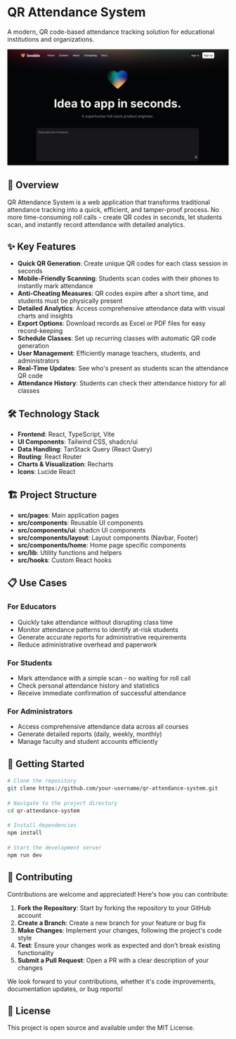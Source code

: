 
# QR Attendance System

A modern, QR code-based attendance tracking solution for educational institutions and organizations.

![QR Attendance System Preview](public/og-image.png)

## 🚀 Overview

QR Attendance System is a web application that transforms traditional attendance tracking into a quick, efficient, and tamper-proof process. No more time-consuming roll calls - create QR codes in seconds, let students scan, and instantly record attendance with detailed analytics.

## ✨ Key Features

- **Quick QR Generation**: Create unique QR codes for each class session in seconds
- **Mobile-Friendly Scanning**: Students scan codes with their phones to instantly mark attendance
- **Anti-Cheating Measures**: QR codes expire after a short time, and students must be physically present
- **Detailed Analytics**: Access comprehensive attendance data with visual charts and insights
- **Export Options**: Download records as Excel or PDF files for easy record-keeping
- **Schedule Classes**: Set up recurring classes with automatic QR code generation
- **User Management**: Efficiently manage teachers, students, and administrators
- **Real-Time Updates**: See who's present as students scan the attendance QR code
- **Attendance History**: Students can check their attendance history for all classes

## 🛠️ Technology Stack

- **Frontend**: React, TypeScript, Vite
- **UI Components**: Tailwind CSS, shadcn/ui
- **Data Handling**: TanStack Query (React Query)
- **Routing**: React Router
- **Charts & Visualization**: Recharts
- **Icons**: Lucide React

## 🏗️ Project Structure

- **src/pages**: Main application pages
- **src/components**: Reusable UI components
- **src/components/ui**: shadcn UI components
- **src/components/layout**: Layout components (Navbar, Footer)
- **src/components/home**: Home page specific components
- **src/lib**: Utility functions and helpers
- **src/hooks**: Custom React hooks

## 📋 Use Cases

### For Educators
- Quickly take attendance without disrupting class time
- Monitor attendance patterns to identify at-risk students
- Generate accurate reports for administrative requirements
- Reduce administrative overhead and paperwork

### For Students
- Mark attendance with a simple scan - no waiting for roll call
- Check personal attendance history and statistics
- Receive immediate confirmation of successful attendance

### For Administrators
- Access comprehensive attendance data across all courses
- Generate detailed reports (daily, weekly, monthly)
- Manage faculty and student accounts efficiently

## 🚀 Getting Started

```sh
# Clone the repository
git clone https://github.com/your-username/qr-attendance-system.git

# Navigate to the project directory
cd qr-attendance-system

# Install dependencies
npm install

# Start the development server
npm run dev
```

## 🤝 Contributing

Contributions are welcome and appreciated! Here's how you can contribute:

1. **Fork the Repository**: Start by forking the repository to your GitHub account
2. **Create a Branch**: Create a new branch for your feature or bug fix
3. **Make Changes**: Implement your changes, following the project's code style
4. **Test**: Ensure your changes work as expected and don't break existing functionality
5. **Submit a Pull Request**: Open a PR with a clear description of your changes

We look forward to your contributions, whether it's code improvements, documentation updates, or bug reports!

## 📝 License

This project is open source and available under the MIT License.
